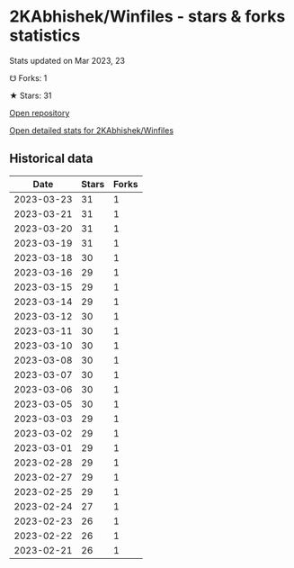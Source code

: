 # 2KAbhishek/Winfiles - stars & forks statistics

Stats updated on Mar 2023, 23

☋ Forks: 1

★ Stars: 31

[Open repository](https://github.com/2KAbhishek/Winfiles)

[Open detailed stats for 2KAbhishek/Winfiles](https://reviewgithub.com/rep/2KAbhishek/Winfiles)

## Historical data
| Date | Stars | Forks |
|------|-------|-------|
| 2023-03-23 | 31 | 1 | 
| 2023-03-21 | 31 | 1 | 
| 2023-03-20 | 31 | 1 | 
| 2023-03-19 | 31 | 1 | 
| 2023-03-18 | 30 | 1 | 
| 2023-03-16 | 29 | 1 | 
| 2023-03-15 | 29 | 1 | 
| 2023-03-14 | 29 | 1 | 
| 2023-03-12 | 30 | 1 | 
| 2023-03-11 | 30 | 1 | 
| 2023-03-10 | 30 | 1 | 
| 2023-03-08 | 30 | 1 | 
| 2023-03-07 | 30 | 1 | 
| 2023-03-06 | 30 | 1 | 
| 2023-03-05 | 30 | 1 | 
| 2023-03-03 | 29 | 1 | 
| 2023-03-02 | 29 | 1 | 
| 2023-03-01 | 29 | 1 | 
| 2023-02-28 | 29 | 1 | 
| 2023-02-27 | 29 | 1 | 
| 2023-02-25 | 29 | 1 | 
| 2023-02-24 | 27 | 1 | 
| 2023-02-23 | 26 | 1 | 
| 2023-02-22 | 26 | 1 | 
| 2023-02-21 | 26 | 1 | 

